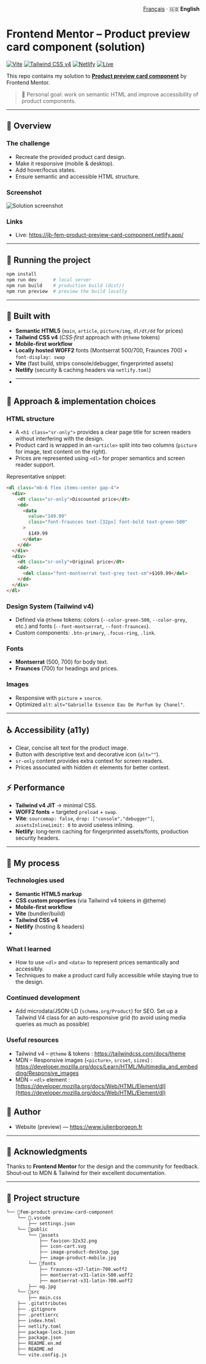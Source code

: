 <p align="right" dir="ltr">
  <a href="./README.md" lang="fr" hreflang="fr" rel="alternate" title="Lire la doc en français" aria-label="Lire la doc en français">Français</a> · 🇬🇧 <strong>English</strong>
</p>

# Frontend Mentor – Product preview card component (solution)

[![Vite](https://img.shields.io/badge/Vite-⚡-646CFF?logo=vite&logoColor=white)](https://vitejs.dev/) [![Tailwind CSS v4](https://img.shields.io/badge/Tailwind%20CSS-v4-06B6D4?logo=tailwindcss&logoColor=white)](https://tailwindcss.com/) [![Netlify](https://img.shields.io/badge/Netlify-deploy-00C7B7?logo=netlify&logoColor=white)](https://www.netlify.com/) [![Live](https://img.shields.io/badge/Live-jb--fem--product--preview--card--component.netlify.app-brightgreen)](https://jb-fem-product-preview-card-component.netlify.app/)

This repo contains my solution to **[Product preview card component](https://www.frontendmentor.io/challenges/product-preview-card-component-GO7UmttRfa)** by Frontend Mentor.

> 🎯 Personal goal: work on semantic HTML and improve accessibility of product components.

---

## 🔎 Overview

### The challenge

- Recreate the provided product card design.
- Make it responsive (mobile & desktop).
- Add hover/focus states.
- Ensure semantic and accessible HTML structure.

### Screenshot

![Solution screenshot](https://jb-fem-product-preview-card-component.netlify.app/og.jpg)

### Links

- Live: https://jb-fem-product-preview-card-component.netlify.app/

---

## 🚀 Running the project

```bash
npm install
npm run dev      # local server
npm run build    # production build (dist/)
npm run preview  # preview the build locally
```

---

## 🧱 Built with

- **Semantic HTML5** (`main`, `article`, `picture/img`, `dl/dt/dd` for prices)
- **Tailwind CSS v4** (_CSS‑first_ approach with `@theme` tokens)
- **Mobile‑first workflow**
- **Locally hosted WOFF2** fonts (Montserrat 500/700, Fraunces 700) + `font-display: swap`
- **Vite** (fast build, strips console/debugger, fingerprinted assets)
- **Netlify** (security & caching headers via `netlify.toml`)
- ***

## 🧭 Approach & implementation choices

### HTML structure

- A `<h1 class="sr-only">` provides a clear page title for screen readers without interfering with the design.
- Product card is wrapped in an `<article>` split into two columns (`picture` for image, text content on the right).
- Prices are represented using `<dl>` for proper semantics and screen reader support.

Representative snippet:

```html
<dl class="mb-6 flex items-center gap-4">
  <div>
    <dt class="sr-only">Discounted price</dt>
    <dd>
      <data
        value="149.99"
        class="font-fraunces text-[32px] font-bold text-green-500"
      >
        $149.99
      </data>
    </dd>
  </div>
  <div>
    <dt class="sr-only">Original price</dt>
    <dd>
      <del class="font-montserrat text-grey text-sm">$169.99</del>
    </dd>
  </div>
</dl>
```

### Design System (Tailwind v4)

- Defined via `@theme` tokens: colors (`--color-green-500`, `--color-grey`, etc.) and fonts (`--font-montserrat`, `--font-fraunces`).
- Custom components: `.btn-primary`, `.focus-ring`, `.link`.

### Fonts

- **Montserrat** (500, 700) for body text.
- **Fraunces** (700) for headings and prices.

### Images

- Responsive with `picture` + `source`.
- Optimized `alt`: `alt="Gabrielle Essence Eau De Parfum by Chanel"`.

---

## ♿ Accessibility (a11y)

- Clear, concise alt text for the product image.
- Button with descriptive text and decorative icon (`alt=""`).
- `sr-only` content provides extra context for screen readers.
- Prices associated with hidden `dt` elements for better context.

## ⚡ Performance

- **Tailwind v4 JIT** → minimal CSS.
- **WOFF2 fonts** + targeted `preload` + `swap`.
- **Vite**: `sourcemap: false`, `drop: ["console","debugger"]`, `assetsInlineLimit: 0` to avoid useless inlining.
- **Netlify**: long‑term caching for fingerprinted assets/fonts, production security headers.

---

## 🧪 My process

### Technologies used

- **Semantic HTML5 markup**
- **CSS custom properties** (via Tailwind v4 tokens in @theme)
- **Mobile‑first workflow**
- **Vite** (bundler/build)
- **Tailwind CSS v4**
- **Netlify** (hosting & headers)
-

### What I learned

- How to use `<dl>` and `<data>` to represent prices semantically and accessibly.
- Techniques to make a product card fully accessible while staying true to the design.

### Continued development

- Add microdata/JSON-LD (`schema.org/Product`) for SEO.
  Set up a Tailwind V4 class for an auto-responsive grid (to avoid using media queries as much as possible)

### Useful resources

- Tailwind v4 – `@theme` & tokens : https://tailwindcss.com/docs/theme
- MDN – Responsive images (`<picture>`, `srcset`, `sizes`) : https://developer.mozilla.org/docs/Learn/HTML/Multimedia_and_embedding/Responsive_images
- MDN – `<dl>` element : [https://developer.mozilla.org/docs/Web/HTML/Element/dl](https://developer.mozilla.org/docs/Web/HTML/Element/dl)

## 👤 Author

- Website (preview) — https://www.julienborgeon.fr

---

## 🙌 Acknowledgments

Thanks to **Frontend Mentor** for the design and the community for feedback.
Shout‑out to MDN & Tailwind for their excellent documentation.

---

## 📁 Project structure

```bash
└── 📁fem-product-preview-card-component
    └── 📁.vscode
        ├── settings.json
    └── 📁public
        └── 📁assets
            ├── favicon-32x32.png
            ├── icon-cart.svg
            ├── image-product-desktop.jpg
            ├── image-product-mobile.jpg
        └── 📁fonts
            ├── fraunces-v37-latin-700.woff2
            ├── montserrat-v31-latin-500.woff2
            ├── montserrat-v31-latin-700.woff2
        ├── og.jpg
    └── 📁src
        ├── main.css
    ├── .gitattributes
    ├── .gitignore
    ├── .prettierrc
    ├── index.html
    ├── netlify.toml
    ├── package-lock.json
    ├── package.json
    ├── README.en.md
    ├── README.md
    └── vite.config.js
```
